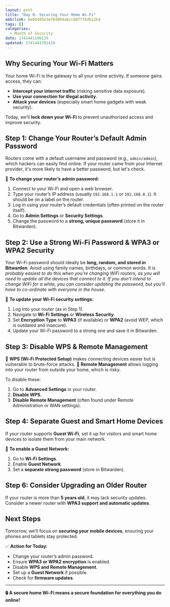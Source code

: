 ```yaml
---
layout: post
title: "Day 8: Securing Your Home Wi-Fi"
abbrlink: 6ebb485e3ef84004a6cc607ff6db12b4
tags: []
categories:
  - Month of Security
date: 1741441196135
updated: 1741441701410
---
```


## Why Securing Your Wi-Fi Matters

Your home Wi-Fi is the gateway to all your online activity. If someone gains access, they can:

- **Intercept your internet traffic** (risking sensitive data exposure).
- **Use your connection for illegal activity**.
- **Attack your devices** (especially smart home gadgets with weak security).

Today, we’ll **lock down your Wi-Fi** to prevent unauthorized access and improve security.

## Step 1: Change Your Router’s Default Admin Password

Routers come with a default username and password (e.g., `admin/admin`), which hackers can easily find online. If your router came from your Internet provider, it's more likely to have a better password, but let's check.

🔹 **To change your router’s admin password:**

1. Connect to your Wi-Fi and open a web browser.
2. Type your router’s IP address (usually `192.168.1.1` or `192.168.0.1`). It should be on a label on the router.
3. Log in using your router’s default credentials (often printed on the router itself).
4. Go to **Admin Settings** or **Security Settings**.
5. Change the password to a **strong, unique password** (store it in Bitwarden).

## Step 2: Use a Strong Wi-Fi Password & WPA3 or WPA2 Security

Your Wi-Fi password should ideally be **long, random, and stored in Bitwarden**. Avoid using family names, birthdays, or common words.
*It is probably easiest to do this when you're changing WiFi routers, as you will need to update all the devices that connect to it. If you don't intend to change WiFi for a while, you can consider updating the password, but you'll have to co-ordinate with everyone in the house.*

🔹 **To update your Wi-Fi security settings:**

1. Log into your router (as in Step 1).
2. Navigate to **Wi-Fi Settings** or **Wireless Security**.
3. Set **Encryption Type** to **WPA3** (if available) or **WPA2** (avoid WEP, which is outdated and insecure).
4. Update your Wi-Fi password to a strong one and save it in Bitwarden.

## Step 3: Disable WPS & Remote Management

🔹 **WPS (Wi-Fi Protected Setup)** makes connecting devices easier but is vulnerable to brute-force attacks.
🔹 **Remote Management** allows logging into your router from outside your home, which is risky.

To disable these:

1. Go to **Advanced Settings** in your router.
2. **Disable WPS**.
3. **Disable Remote Management** (often found under Remote Administration or WAN settings).

## Step 4: Separate Guest and Smart Home Devices

If your router supports **Guest Wi-Fi**, set it up for visitors and smart home devices to isolate them from your main network.

🔹 **To enable a Guest Network:**

1. Go to **Wi-Fi Settings**.
2. Enable **Guest Network**.
3. Set a **separate strong password** (store in Bitwarden).

## Step 6: Consider Upgrading an Older Router

If your router is more than **5 years old**, it may lack security updates. Consider a newer router with **WPA3 support and automatic updates**.

## Next Steps

Tomorrow, we’ll focus on **securing your mobile devices**, ensuring your phones and tablets stay protected.

✅ **Action for Today:**

- Change your router’s admin password.
- Ensure **WPA3 or WPA2 encryption** is enabled.
- Disable **WPS and Remote Management**.
- Set up a **Guest Network** if possible.
- Check for **firmware updates**.

***

**🔒 A secure home Wi-Fi means a secure foundation for everything you do online!**
